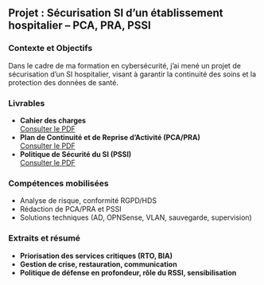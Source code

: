 ## Projet : Sécurisation SI d’un établissement hospitalier – PCA, PRA, PSSI

### Contexte et Objectifs

Dans le cadre de ma formation en cybersécurité, j’ai mené un projet de sécurisation d’un SI hospitalier, visant à garantir la continuité des soins et la protection des données de santé.

### Livrables

- **Cahier des charges**  
  [Consulter le PDF](https://github.com/KenziBoughadou/Securisation-SI-d-un-etablissement-hospitalier/blob/main/ProjetSSI%20-%20Cahier%20des%20charges.pdf)
- **Plan de Continuité et de Reprise d’Activité (PCA/PRA)**  
  [Consulter le PDF](lien_drive_ou_github_PCA_PRA)
- **Politique de Sécurité du SI (PSSI)**  
  [Consulter le PDF](lien_drive_ou_github_PSSI)

### Compétences mobilisées

- Analyse de risque, conformité RGPD/HDS
- Rédaction de PCA/PRA et PSSI
- Solutions techniques (AD, OPNSense, VLAN, sauvegarde, supervision)

### Extraits et résumé

- **Priorisation des services critiques (RTO, BIA)**
- **Gestion de crise, restauration, communication**
- **Politique de défense en profondeur, rôle du RSSI, sensibilisation**
